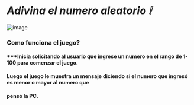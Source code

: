 # ***Adivina el numero aleatorio ❕***
 ![image](https://user-images.githubusercontent.com/93552640/147086592-555afd48-d2c1-4b6a-81fe-ed46a23f18f7.png)

### Como funciona el juego?
#### ***Inicia solicitando al usuario que ingrese un numero en el rango de 1-100 para comenzar el juego.
#### Luego el juego le muestra un mensaje diciendo si el numero que ingresó es menor o mayor al numero que
#### pensó la PC.

